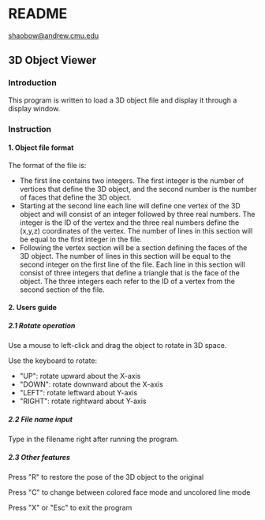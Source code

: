 # README

shaobow@andrew.cmu.edu

## 3D Object Viewer

### Introduction

This program is written to load a 3D object file and display it through a display window. 

### Instruction

#### 1. Object file format

The format of the file is:

- The first line contains two integers. The first integer is the number of vertices that define the 3D object, and the second number is the number of faces that define the 3D object.
- Starting at the second line each line will define one vertex of the 3D object and will consist of an integer followed by three real numbers. The integer is the ID of the vertex and the three real numbers define the (x,y,z) coordinates of the vertex. The number of lines in this section will be equal to the first integer in the file.
- Following the vertex section will be a section defining the faces of the 3D object. The number of lines in this section will be equal to the second integer on the first line of the file. Each line in this section will consist of three integers that define a triangle that is the face of the object. The three integers each refer to the ID of a vertex from the second section of the file.

#### 2. Users guide

##### 2.1 Rotate operation

Use a mouse to left-click and drag the object to rotate in 3D space. 

Use the keyboard to rotate:

- "UP": rotate upward about the X-axis
- "DOWN": rotate downward about the X-axis
- "LEFT": rotate leftward about Y-axis
- "RIGHT": rotate rightward about Y-axis

##### 2.2 File name input

Type in the filename right after running the program.

##### 2.3 Other features

Press "R" to restore the pose of the 3D object to the original

Press "C" to change between colored face mode and uncolored line mode

Press "X" or "Esc" to exit the program

